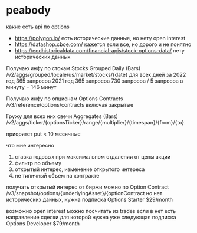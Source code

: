 ﻿# peabody

какие есть api по options
* https://polygon.io/
  есть исторические данные, но нету open interest
* https://datashop.cboe.com/
  кажется если все, но дорого и не понятно
* https://eodhistoricaldata.com/financial-apis/stock-options-data/
  нету исторических данных

Получаю инфу по стокам
Stocks Grouped Daily (Bars)
/v2/aggs/grouped/locale/us/market/stocks/{date}
для всех дней за
2022 год 365 запросов
2021 год 365 запросов
730 запросов / 5 запросов в минуту = 146 минут


Получаю инфу по опционам
Options Contracts
/v3/reference/options/contracts
включая закрытые

Гружу для всех них свечи
Aggregates (Bars)
/v2/aggs/ticker/{optionsTicker}/range/{multiplier}/{timespan}/{from}/{to}

приоритет
put < 10
месячные

что мне интересно
1. ставка годовых при максимальном отдалении от цены акции
1. фильтр по объему
1. открытый интерес, изменение открытого интереса
1. не типичный объем на контракте

получать открытый интерес от биржи можно по
Option Contract
/v3/snapshot/options/{underlyingAsset}/{optionContract
но нет исторических данных, нужна подписка
Options Starter
$29/month

возможно open interest можно посчитать из trades если в нет есть направление сделки для которой нужна уже следующая подписка
Options Developer
$79/month 
